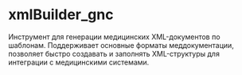 # xmlBuilder_gnc
Инструмент для генерации медицинских XML-документов по шаблонам. Поддерживает основные форматы меддокументации, позволяет быстро создавать и заполнять XML-структуры для интеграции с медицинскими системами.
